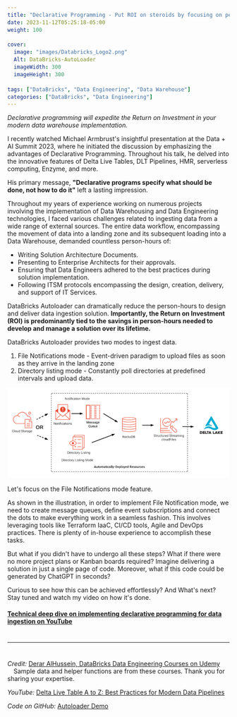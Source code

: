 ```yaml
---
title: "Declarative Programming - Put ROI on steroids by focusing on person-hours, not compute costs"
date: 2023-11-12T05:25:18-05:00
weight: 100

cover:
  image: "images/Databricks_Logo2.png"
  Alt: DataBricks-AutoLoader
  imageWidth: 300
  imageHeight: 300

tags: ["DataBricks", "Data Engineering", "Data Warehouse"]
categories: ["DataBricks", "Data Engineering"]
---
```


_Declarative programming will expedite the Return on Investment in your modern data warehouse implementation._

I recently watched Michael Armbrust's insightful presentation at the Data + AI Summit 2023, where he initiated the discussion by emphasizing the advantages of Declarative Programming. Throughout his talk, he delved into the innovative features of Delta Live Tables, DLT Pipelines, HMR, serverless computing, Enzyme, and more.

His primary message, **"Declarative programs specify what should be done, not how to do it"** left a lasting impression.

Throughout my years of experience working on numerous projects involving the implementation of Data Warehousing and Data Engineering technologies, I faced various challenges related to ingesting data from a wide range of external sources. The entire data workflow, encompassing the movement of data into a landing zone and its subsequent loading into a Data Warehouse, demanded countless person-hours of:

- Writing Solution Architecture Documents.
- Presenting to Enterprise Architects for their approvals.
- Ensuring that Data Engineers adhered to the best practices during solution implementation.
- Following ITSM protocols encompassing the design, creation, delivery, and support of IT Services.

DataBricks Autoloader can dramatically reduce the person-hours to design and deliver data ingestion solution. **Importantly, the Return on Investment (ROI) is predominantly tied to the savings in person-hours needed to develop and manage a solution over its lifetime.**

DataBricks Autoloader provides two modes to ingest data.

1. File Notifications mode - Event-driven paradigm to upload files as soon as they arrive in the landing zone
1. Directory listing mode - Constantly poll directories at predefined intervals and upload data.

![](../../images/DataBricks_Autoloader.png)

Let's focus on the File Notifications mode feature.

As shown in the illustration, in order to implement File Notification mode, we need to create message queues, define event subscriptions and connect the dots to make everything work in a seamless fashion. This involves leveraging tools like Terraform IaaC, CI/CD tools, Agile and DevOps practices. There is plenty of in-house experience to accomplish these tasks.

But what if you didn't have to undergo all these steps? What if there were no more project plans or Kanban boards required? Imagine delivering a solution in just a single page of code. Moreover, what if this code could be generated by ChatGPT in seconds?

Curious to see how this can be achieved effortlessly? And What's next? Stay tuned and watch my video on how it's done.

#### [Technical deep dive on implementing declarative programming for data ingestion on YouTube](https://www.youtube.com/watch?v=_9Oi9rZRwmo)

#

---

#

_Credit:_ [Derar AlHussein, DataBricks Data Engineering Courses on Udemy](https://www.udemy.com/user/derar-alhussein/)  
&emsp;Sample data and helper functions are from these courses. Thank you for sharing your expertise.

_YouTube:_ [Delta Live Table A to Z: Best Practices for Modern Data Pipelines](https://www.youtube.com/watch?v=PIFL7W3DmaY&t=2977s)

_Code on GitHub:_ [Autoloader Demo](https://github.com/cooolbabu/Databricks-Certified-Data-Engineer-Associate/tree/main/Autoloader-Demo)
